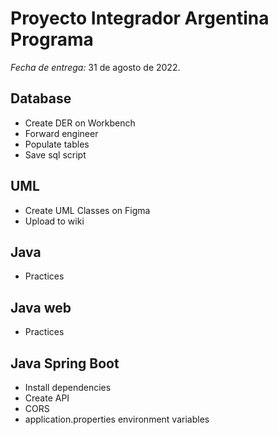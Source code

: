 # Proyecto Integrador Argentina Programa

_Fecha de entrega:_ 31 de agosto de 2022.

## Database
- Create DER on Workbench
- Forward engineer
- Populate tables
- Save sql script

## UML
- Create UML Classes on Figma
- Upload to wiki

## Java
- Practices

## Java web
- Practices

## Java Spring Boot
- Install dependencies
- Create API
- CORS
- application.properties environment variables
